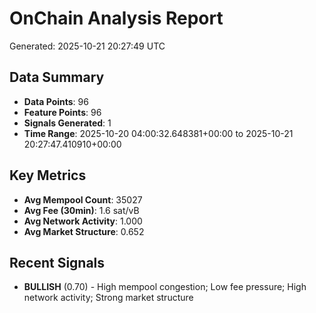 # OnChain Analysis Report
Generated: 2025-10-21 20:27:49 UTC

## Data Summary
- **Data Points**: 96
- **Feature Points**: 96
- **Signals Generated**: 1
- **Time Range**: 2025-10-20 04:00:32.648381+00:00 to 2025-10-21 20:27:47.410910+00:00

## Key Metrics
- **Avg Mempool Count**: 35027
- **Avg Fee (30min)**: 1.6 sat/vB
- **Avg Network Activity**: 1.000
- **Avg Market Structure**: 0.652

## Recent Signals
- **BULLISH** (0.70) - High mempool congestion; Low fee pressure; High network activity; Strong market structure
